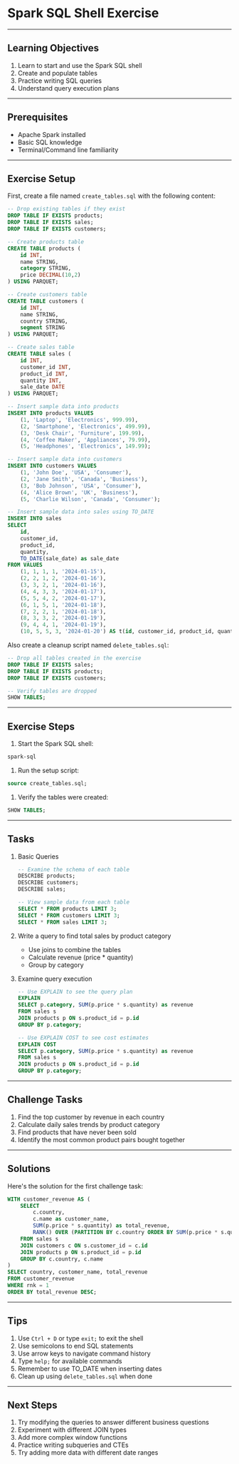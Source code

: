 # Spark SQL Shell Exercise
---
## Learning Objectives
1. Learn to start and use the Spark SQL shell
1. Create and populate tables
1. Practice writing SQL queries
1. Understand query execution plans
---
## Prerequisites
- Apache Spark installed
- Basic SQL knowledge
- Terminal/Command line familiarity
---
## Exercise Setup
First, create a file named `create_tables.sql` with the following content:

```sql
-- Drop existing tables if they exist
DROP TABLE IF EXISTS products;
DROP TABLE IF EXISTS sales;
DROP TABLE IF EXISTS customers;

-- Create products table
CREATE TABLE products (
    id INT,
    name STRING,
    category STRING,
    price DECIMAL(10,2)
) USING PARQUET;

-- Create customers table
CREATE TABLE customers (
    id INT,
    name STRING,
    country STRING,
    segment STRING
) USING PARQUET;

-- Create sales table
CREATE TABLE sales (
    id INT,
    customer_id INT,
    product_id INT,
    quantity INT,
    sale_date DATE
) USING PARQUET;

-- Insert sample data into products
INSERT INTO products VALUES
    (1, 'Laptop', 'Electronics', 999.99),
    (2, 'Smartphone', 'Electronics', 499.99),
    (3, 'Desk Chair', 'Furniture', 199.99),
    (4, 'Coffee Maker', 'Appliances', 79.99),
    (5, 'Headphones', 'Electronics', 149.99);

-- Insert sample data into customers
INSERT INTO customers VALUES
    (1, 'John Doe', 'USA', 'Consumer'),
    (2, 'Jane Smith', 'Canada', 'Business'),
    (3, 'Bob Johnson', 'USA', 'Consumer'),
    (4, 'Alice Brown', 'UK', 'Business'),
    (5, 'Charlie Wilson', 'Canada', 'Consumer');

-- Insert sample data into sales using TO_DATE
INSERT INTO sales
SELECT
    id,
    customer_id,
    product_id,
    quantity,
    TO_DATE(sale_date) as sale_date
FROM VALUES
    (1, 1, 1, 1, '2024-01-15'),
    (2, 2, 1, 2, '2024-01-16'),
    (3, 3, 2, 1, '2024-01-16'),
    (4, 4, 3, 3, '2024-01-17'),
    (5, 5, 4, 2, '2024-01-17'),
    (6, 1, 5, 1, '2024-01-18'),
    (7, 2, 2, 1, '2024-01-18'),
    (8, 3, 3, 2, '2024-01-19'),
    (9, 4, 4, 1, '2024-01-19'),
    (10, 5, 5, 3, '2024-01-20') AS t(id, customer_id, product_id, quantity, sale_date);
```

Also create a cleanup script named `delete_tables.sql`:

```sql
-- Drop all tables created in the exercise
DROP TABLE IF EXISTS sales;
DROP TABLE IF EXISTS products;
DROP TABLE IF EXISTS customers;

-- Verify tables are dropped
SHOW TABLES;
```
---
## Exercise Steps

1. Start the Spark SQL shell:
```bash
spark-sql
```

1. Run the setup script:
```sql
source create_tables.sql;
```

1. Verify the tables were created:
```sql
SHOW TABLES;
```
---
## Tasks

1. Basic Queries
   ```sql
   -- Examine the schema of each table
   DESCRIBE products;
   DESCRIBE customers;
   DESCRIBE sales;

   -- View sample data from each table
   SELECT * FROM products LIMIT 3;
   SELECT * FROM customers LIMIT 3;
   SELECT * FROM sales LIMIT 3;
   ```

1. Write a query to find total sales by product category
   - Use joins to combine the tables
   - Calculate revenue (price * quantity)
   - Group by category

1. Examine query execution
   ```sql
   -- Use EXPLAIN to see the query plan
   EXPLAIN
   SELECT p.category, SUM(p.price * s.quantity) as revenue
   FROM sales s
   JOIN products p ON s.product_id = p.id
   GROUP BY p.category;

   -- Use EXPLAIN COST to see cost estimates
   EXPLAIN COST
   SELECT p.category, SUM(p.price * s.quantity) as revenue
   FROM sales s
   JOIN products p ON s.product_id = p.id
   GROUP BY p.category;
   ```
---
## Challenge Tasks

1. Find the top customer by revenue in each country
1. Calculate daily sales trends by product category
1. Find products that have never been sold
1. Identify the most common product pairs bought together
---
## Solutions

Here's the solution for the first challenge task:
```sql
WITH customer_revenue AS (
    SELECT
        c.country,
        c.name as customer_name,
        SUM(p.price * s.quantity) as total_revenue,
        RANK() OVER (PARTITION BY c.country ORDER BY SUM(p.price * s.quantity) DESC) as rnk
    FROM sales s
    JOIN customers c ON s.customer_id = c.id
    JOIN products p ON s.product_id = p.id
    GROUP BY c.country, c.name
)
SELECT country, customer_name, total_revenue
FROM customer_revenue
WHERE rnk = 1
ORDER BY total_revenue DESC;
```
---
## Tips
1. Use `Ctrl + D` or type `exit;` to exit the shell
1. Use semicolons to end SQL statements
1. Use arrow keys to navigate command history
1. Type `help;` for available commands
1. Remember to use TO_DATE when inserting dates
1. Clean up using `delete_tables.sql` when done
---
## Next Steps
1. Try modifying the queries to answer different business questions
1. Experiment with different JOIN types
1. Add more complex window functions
1. Practice writing subqueries and CTEs
1. Try adding more data with different date ranges
